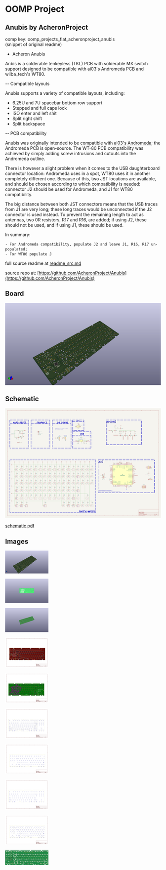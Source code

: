 # OOMP Project  
## Anubis  by AcheronProject  
  
oomp key: oomp_projects_flat_acheronproject_anubis  
(snippet of original readme)  
  
- Acheron Anubis  
  
Anbis is a solderable tenkeyless (TKL) PCB with solderable MX switch support designed to be compatible with ai03's Andromeda PCB and wilba_tech's WT80.  
  
-- Compatible layouts   
  
Anubis supports a variety of compatible layouts, including:  
  
- 6.25U and 7U spacebar bottom row support  
- Stepped and full caps lock  
- ISO enter and left shit  
- Split right shift  
- Split backspace  
  
-- PCB compatibility  
  
Anubis was originally intended to be compatible with [ai03's Andromeda](https://ai03.com/projects/andromeda/); the Andromeda PCB is open-source. The WT-80 PCB compatibility was achieved by simply adding screw intrusions and cutouts into the Andromeda outline.  
  
There is however a slight problem when it comes to the USB daughterboard connector location: Andromeda uses in a spot, WT80 uses it in another completely different one. Because of this, two JST locations are available, and should be chosen according to which compatibility is needed: connector J2 should be used for Andromeda, and J1 for WT80 compatibility.  
  
The big distance between both JST connectors means that the USB traces from J1 are very long; these long traces would be unconnected if the J2 connector is used instead. To prevent the remaining length to act as antennas, two 0R resistors, R17 and R16, are added; if using J2, these should not be used, and if using J1, these should be used.  
  
In summary:  
  
    - For Andromeda compatibility, populate J2 and leave J1, R16, R17 un-populated;  
    - For WT80 populate J  
  full source readme at [readme_src.md](readme_src.md)  
  
source repo at: [https://github.com/AcheronProject/Anubis](https://github.com/AcheronProject/Anubis)  
## Board  
  
[![working_3d.png](working_3d_600.png)](working_3d.png)  
## Schematic  
  
[![working_schematic.png](working_schematic_600.png)](working_schematic.png)  
  
[schematic pdf](working_schematic.pdf)  
## Images  
  
[![working_3d.png](working_3d_140.png)](working_3d.png)  
  
[![working_3D_bottom.png](working_3D_bottom_140.png)](working_3D_bottom.png)  
  
[![working_3D_top.png](working_3D_top_140.png)](working_3D_top.png)  
  
[![working_assembly_page_01.png](working_assembly_page_01_140.png)](working_assembly_page_01.png)  
  
[![working_assembly_page_02.png](working_assembly_page_02_140.png)](working_assembly_page_02.png)  
  
[![working_assembly_page_03.png](working_assembly_page_03_140.png)](working_assembly_page_03.png)  
  
[![working_assembly_page_04.png](working_assembly_page_04_140.png)](working_assembly_page_04.png)  
  
[![working_assembly_page_05.png](working_assembly_page_05_140.png)](working_assembly_page_05.png)  
  
[![working_assembly_page_06.png](working_assembly_page_06_140.png)](working_assembly_page_06.png)  
  
[![working_top.png](working_top_140.png)](working_top.png)  
